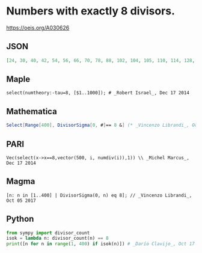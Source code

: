 # Numbers with exactly 8 divisors\.
https://oeis.org/A030626
## JSON
```JSON
[24, 30, 40, 42, 54, 56, 66, 70, 78, 88, 102, 104, 105, 110, 114, 128, 130, 135, 136, 138, 152, 154, 165, 170, 174, 182, 184, 186, 189, 190, 195, 222, 230, 231, 232, 238, 246, 248, 250, 255, 258, 266, 273, 282, 285, 286, 290, 296, 297, 310, 318, 322, 328, 344, 345, 351, 354, 357, 366, 370, 374, 375, 376, 385, 399, 402]
```
## Maple
```Maple
select(numtheory:-tau=8, [$1..1000]); # _Robert Israel_, Dec 17 2014
```
## Mathematica
```Mathematica
Select[Range[400], DivisorSigma[0, #]== 8 &] (* _Vincenzo Librandi_, Oct 05 2017 *)
```
## PARI
```PARI
Vec(select(x->x==8,vector(500, i, numdiv(i)),1)) \\ _Michel Marcus_, Dec 17 2014
```
## Magma
```Magma
[n: n in [1..400] | DivisorSigma(0, n) eq 8]; // _Vincenzo Librandi_, Oct 05 2017
```
## Python
```Python
from sympy import divisor_count
isok = lambda n: divisor_count(n) == 8
print([n for n in range(1, 400) if isok(n)]) # _Darío Clavijo_, Oct 17 2023
```
